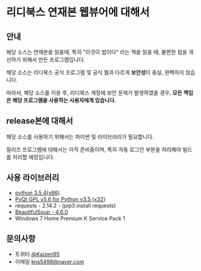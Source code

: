 리디북스 연재본 웹뷰어에 대해서
=============
안내
-------------
해당 소스는 연재본을 읽을때, 특히 "이것이 법이다" 라는 책을 읽을 때, 불편한 점을 개선하기 위해서 만든 프로그램입니다.

해당 소스는 리디북스 공식 프로그램 및 공식 웹과 다르게 **보안성**이 충실, 완벽하지 않습니다.

따라서, 해당 소스를 이용 후, 리디북스 계정에 보안 문제가 발생하였을 경우, 
**모든 책임은 해당 프로그램을 사용하는 사용자에게 있습니다.**

release본에 대해서
-------------
해당 소스를 사용하기 위해서는 파이썬 및 라이브러리가 필요합니다. 

릴리즈 프로그램에 대해서는 아직 준비중이며, 특히 자동 로그인 부분을 처리해야 빌드를 처리할 예정입니다.

사용 라이브러리
-------------
* [python 3.5.4(x86)](https://www.python.org/downloads/release/python-354/)
* [PyQt GPL v5.6 for Python v3.5 (x32)](https://sourceforge.net/projects/pyqt/files/PyQt5/PyQt-5.6/)
* requests - 2.14.2 - (pip3 install requests)
* [BeautifulSoup - 4.6.0](https://pypi.python.org/pypi/beautifulsoup4)
* Windows 7 Home Premium K Service Pack 1 

문의사항
-------------
* 트위터 [@Kaizen95](https://twitter.com/kaizen95)
* 이메일 kns5498@naver.com
